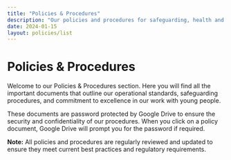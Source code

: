 ```yaml
---
title: "Policies & Procedures"
description: "Our policies and procedures for safeguarding, health and safety, and operational standards"
date: 2024-01-15
layout: policies/list
---
```


# Policies & Procedures

Welcome to our Policies & Procedures section. Here you will find all the important documents that outline our operational standards, safeguarding procedures, and commitment to excellence in our work with young people.

These documents are password protected by Google Drive to ensure the security and confidentiality of our procedures. When you click on a policy document, Google Drive will prompt you for the password if required.

**Note:** All policies and procedures are regularly reviewed and updated to ensure they meet current best practices and regulatory requirements. 